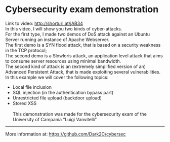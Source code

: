 # Cybersecurity exam demonstration
Link to video: http://shorturl.at/jAB34 \
In this video, I will show you two kinds of cyber-attacks.\
For the first type, I made two demos of DoS attack against an Ubuntu Server running an instance of Apache Webserver.\
The first demo is a SYN flood attack, that is based on a security weakness in the TCP protocol;\
The second demo is a Slowloris attack, an application level attack that aims to consume server resources using minimal bandwidth.\
The second kind of attack is an (extremely simplified version of an) Advanced Persistent Attack, that is made exploiting several vulnerabilities.\
In this example we will cover the following topics:
- Local file inclusion
- SQL injection (in the authentication bypass part)
- Unrestricted file upload (backdoor upload)
- Stored XSS
\
\
This demonstration was made for the cybersecurity exam of the University of Campania “Luigi Vanvitelli”
----------------------------------------------------------------
More information at: https://github.com/Dark2C/cybersec
